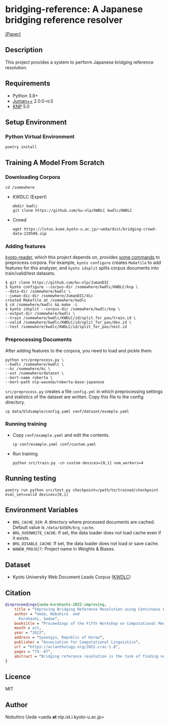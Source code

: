 # bridging-reference: A Japanese bridging reference resolver
[[Paper]](https://aclanthology.org/2022.crac-1.8/)

## Description

This project provides a system to perform Japanese bridging reference resolution.

## Requirements

- Python 3.8+
- [Juman++](https://github.com/ku-nlp/jumanpp) 2.0.0-rc3
- [KNP](https://github.com/ku-nlp/knp) 5.0

## Setup Environment

### Python Virtual Environment

`poetry install`

## Training A Model From Scratch

### Downloading Corpora

```shell
cd /somewhere
```
- KWDLC (Expert)

  ```shell
  mkdir kwdlc
  git clone https://github.com/ku-nlp/KWDLC kwdlc/KWDLC
  ```

- Crowd

  ```shell
  wget https://lotus.kuee.kyoto-u.ac.jp/~ueda/dist/bridging-crowd-data-220506.zip 
  ```

### Adding features

[kyoto-reader](https://github.com/ku-nlp/kyoto-reader), which this project depends on,
provides [some commands](https://kyoto-reader.readthedocs.io/en/latest/#corpus-preprocessor) to preprocess corpora.
For example, `kyoto configure` creates `Makefile` to add features for this analyzer,
and `kyoto idsplit` splits corpus documents into train/valid/test datasets.

```shell
$ git clone https://github.com/ku-nlp/JumanDIC
$ kyoto configure --corpus-dir /somewhere/kwdlc/KWDLC/knp \
--data-dir /somewhere/kwdlc \
--juman-dic-dir /somewhere/JumanDIC/dic
created Makefile at /somewhere/kwdlc
$ cd /somewhere/kwdlc && make -i
$ kyoto idsplit --corpus-dir /somewhere/kwdlc/knp \
--output-dir /somewhere/kwdlc \
--train /somewhere/kwdlc/KWDLC/id/split_for_pas/train.id \
--valid /somewhere/kwdlc/KWDLC/id/split_for_pas/dev.id \
--test /somewhere/kwdlc/KWDLC/id/split_for_pas/test.id
```

### Preprocessing Documents

After adding features to the corpora, you need to load and pickle them.

```shell
python src/preprocess.py \
--kwdlc /somewhere/kwdlc \
--kc /somewhere/kc \
--out /somewhere/dataset \
--bert-name roberta \
--bert-path nlp-waseda/roberta-base-japanese
```

`src/preprocess.py` creates a file `config.yml` in which preprocessing settings and statistics of the dataset are written.
Copy this file to the config directory.

```shell
cp data/bldsample/config.yaml conf/dataset/example.yaml
```

### Running training

- Copy `conf/example.yaml` and edit the contents.

    ```shell
    cp conf/example.yaml conf/custom.yaml
    ```
  
- Run training
  
    ```shell
    python src/train.py -cn custom devices=[0,1] num_workers=4
    ```

## Running testing

```shell
poetry run python src/test.py checkpoint=/path/to/trained/checkpoint eval_set=valid devices=[0,1]
```

## Environment Variables

- `BRG_CACHE_DIR`: A directory where processed documents are cached. Default value is `/data/$USER/brg_cache`.
- `BRG_OVERWRITE_CACHE`: If set, the data loader does not load cache even if it exists.
- `BRG_DISABLE_CACHE`: If set, the data loader does not load or save cache.
- `WANDB_PROJECT`: Project name in Weights & Biases.

## Dataset

- Kyoto University Web Document Leads Corpus ([KWDLC](https://github.com/ku-nlp/KWDLC))

## Citation

```bibtex
@inproceedings{ueda-kurohashi-2022-improving,
    title = "Improving Bridging Reference Resolution using Continuous Essentiality from Crowdsourcing",
    author = "Ueda, Nobuhiro  and
      Kurohashi, Sadao",
    booktitle = "Proceedings of the Fifth Workshop on Computational Models of Reference, Anaphora and Coreference",
    month = oct,
    year = "2022",
    address = "Gyeongju, Republic of Korea",
    publisher = "Association for Computational Linguistics",
    url = "https://aclanthology.org/2022.crac-1.8",
    pages = "74--87",
    abstract = "Bridging reference resolution is the task of finding nouns that complement essential information of another noun. The essentiality varies depending on noun combination and context and has a continuous distribution. Despite the continuous nature of essentiality, existing datasets of bridging reference have only a few coarse labels to represent the essentiality. In this work, we propose a crowdsourcing-based annotation method that considers continuous essentiality. In the crowdsourcing task, we asked workers to select both all nouns with a bridging reference relation and a noun with the highest essentiality among them. Combining these annotations, we can obtain continuous essentiality. Experimental results demonstrated that the constructed dataset improves bridging reference resolution performance. The code is available at https://github.com/nobu-g/bridging-resolution.",
}
```
## Licence

MIT

## Author

Nobuhiro Ueda <ueda **at** nlp.ist.i.kyoto-u.ac.jp>
